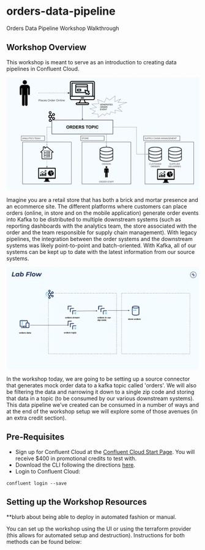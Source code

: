 # orders-data-pipeline
Orders Data Pipeline Workshop Walkthrough 

## Workshop Overview

This workshop is meant to serve as an introduction to creating data pipelines in Confluent Cloud. 

![Workshop Overview](images/workshop_overview.png?raw=true)

Imagine you are a retail store that has both a brick and mortar presence and an ecommerce site. The different platforms where customers can place orders (online, in store and on the mobile application) generate order events into Kafka to be distributed to multiple downstream systems (such as reporting dashboards with the analytics team, the store associated with the order and the team responsible for supply chain management). With legacy pipelines, the integration between the order systems and the downstream systems was likely point-to-point and batch-oriented. With Kafka, all of our systems can be kept up to date with the latest information from our source systems.    

![Workshop Flow](images/workshop_flow.png?raw=true)

In the workshop today, we are going to be setting up a source connector that generates mock order data to a kafka topic called 'orders'. We will also be filtering the data and narrowing it down to a single zip code and storing that data in a topic (to be consumed by our various downstream systems). This data pipeline we've created can be consumed in a number of ways and at the end of the workshop setup we will explore some of those avenues (in an extra credit section). 


## Pre-Requisites

- Sign up for Confluent Cloud at the [Confluent Cloud Start Page](https://www.confluent.io/get-started/). You will receive $400 in promotional credits to test with. 
- Download the CLI following the directions [here](https://docs.confluent.io/confluent-cli/current/install.html).     
- Login to Confluent Cloud: 
```
confluent login --save
```

## Setting up the Workshop Resources 

**blurb about being able to deploy in automated fashion or manual. 


You can set up the workshop using the UI or using the terraform provider (this allows for automated setup and destruction). Instructions for both methods can be found below:      
